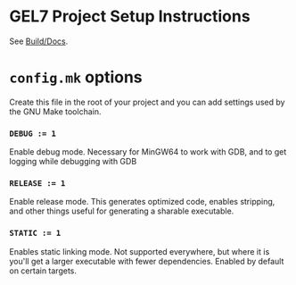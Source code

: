 # GEL7 Project Setup Instructions
See [Build/Docs](Build/Docs/).

# `config.mk` options
Create this file in the root of your project and you can add settings used by the GNU Make toolchain.

### `DEBUG := 1`
Enable debug mode. Necessary for MinGW64 to work with GDB, and to get logging while debugging with GDB

### `RELEASE := 1`
Enable release mode. This generates optimized code, enables stripping, and other things useful for generating a sharable executable.

### `STATIC := 1`
Enables static linking mode. Not supported everywhere, but where it is you'll get a larger executable with fewer dependencies. Enabled by default on certain targets.
